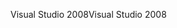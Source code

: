 <span data-ttu-id="4adf6-101">Visual Studio 2008</span><span class="sxs-lookup"><span data-stu-id="4adf6-101">Visual Studio 2008</span></span>